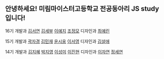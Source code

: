 ## 안녕하세요! 미림마이스터고등학교 전공동아리 JS study입니다!

16기
개발과
[김서연](https://github.com/oey135)
[김세부](https://github.com/kimsebu77)
[이예지](https://github.com/leeyeji0306)
[조정모](https://github.com/Rimfo4)
디자인과
[최예린](https://www.instagram.com/rin92188/)

15기
개발과
[곽자경](https://github.com/KwakJakyeong)
[김민재](https://github.com/minjae1025)
[윤시웅](https://github.com/siwoong28)
[이서영](https://github.com/LEESEOYOUNG0107)
디자인과
[김설애](https://www.instagram.com/gimseolae1/)

14기
개발과
[김지혜](https://github.com/kimjihye058)
[박지영](https://github.com/jiy0712)
[이성미](https://github.com/lseongmi)
[이진현](https://www.instagram.com/free._.doby/)
디자인과
[이자연](https://www.instagram.com/jayeon3536/)
[정세연](https://www.instagram.com/yx._eon7/)
